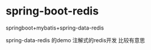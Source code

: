 # spring-boot-redis
springboot+mybatis+spring-data-redis

spring-data-redis 的demo 注解式的redis开发 比较有意思
